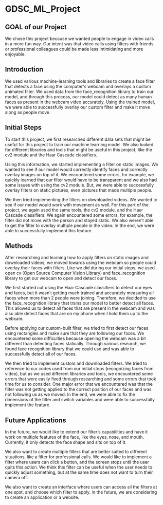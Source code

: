 # GDSC_ML_Project

## GOAL of our Project

We chose this project because we wanted people to engage in video calls in a more fun way. Our intent was that video calls using filters with friends or professional colleagues could be made less intimidating and more enjoyable. 

## Introduction

We used various machine-learning tools and libraries to create a face filter that detects a face using the computer's webcam and overlays a custom animated filter. We used data from the face_recognition library to train our model, and through this process, our model could detect as many human faces as present in the webcam video accurately. Using the trained model, we were able to successfully overlay our custom filter and make it move along as people move. 

## Initial Steps

To start this project, we first researched different data sets that might be useful for this project to train our machine learning model. We also looked for different libraries and tools that might be useful in this project, like the cv2 module and the Haar Cascade classifiers.

Using this information, we started implementing a filter on static images. We wanted to see if our model would correctly identify faces and correctly overlay images on top of it. We encountered some errors, for example, we quickly learned that our filter would have to be transparent and we also had some issues with using the cv2 module. But, we were able to successfully overlay filters on static pictures, even pictures that made multiple people. 

We then tried implementing the filters on downloaded videos. We wanted to see if our model would work with movement as well. For this part of the project, we again used the same tools, the cv2 module, and the Haar Cascade classifiers. We again encountered some errors, for example, the filter did not move with the person and stayed static. We also weren’t able to get the filter to overlay multiple people in the video. In the end, we were able to successfully implement this feature. 

## Methods

After researching and learning how to apply filters on static images and downloaded videos, we moved towards using the webcam so people could overlay their faces with filters. Like we did during our initial steps, we used open cv (Open Source Computer Vision Library) and face_recognition library to get our webcam to open and detect our faces. 

We first started out using the Haar Cascade classifiers to detect our eyes and faces, but it wasn’t getting much trained and accurately measuring all faces when more than 2 people were joining. Therefore, we decided to use the face_recognition library that trains our model to better detect all faces. This allowed us to detect all faces that are present in the webcam and was also able detect faces that are on my phone when I hold them up to the webcam. 

Before applying our custom-built filter, we tried to first detect our faces using rectangles and make sure that they are following our faces. We encountered some difficulties because opening the webcam was a bit different than detecting faces statically. Through various research, we found face recognition library that we could use and was able to successfully detect all of our faces. 

We then tried to implement custom and downloaded filters. We tried to reference to our codes used from our initial steps (recognizing faces from video), but as we used different libraries and tools, we encountered some errors that were easily fixed through researching and some errors that took time for us to consider. One major error that we encountered was that the filter was not getting applied to the correct position of our faces and was not following us as we moved. In the end, we were able to fix the dimensions of the filter and switch variables and were able to successfully implement the feature. 

## Future Applications

In the future, we would like to extend our filter’s capabilities and have it work on multiple features of the face, like the eyes, nose, and mouth. Currently, it only detects the face shape and sits on top of it. 

We also want to create multiple filters that are better suited to different situations, like a filter for professional calls. We would like to implement a filter where users can click a button, and the screen stops until the user quits this action. We think this filter can be useful when the user needs to quickly adjust something, but at the same time does not want to turn their camera off. 

We also want to create an interface where users can access all the filters at one spot, and choose which filter to apply. In the future, we are considering to create an application or a website. 
